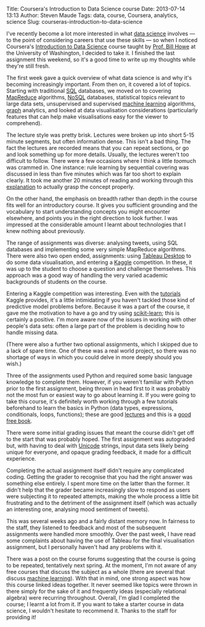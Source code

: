 Title: Coursera's Introduction to Data Science course
Date: 2013-07-14 13:13
Author: Steven Maude
Tags: data, course, Coursera, analytics, science
Slug: courseras-introduction-to-data-science

I've recently become a lot more interested in what [data
science](http://en.wikipedia.org/wiki/Data_science) involves — to the
point of considering careers that use these skills — so when I noticed
Coursera's [Introduction to Data
Science](https://www.coursera.org/course/datasci) course taught by
[Prof. Bill Howe](http://homes.cs.washington.edu/~billhowe/) at the
University of Washington, I decided to take it. I finished the last
assignment this weekend, so it's a good time to write up my thoughts
while they're still fresh.  
  
The first week gave a quick overview of what data science is and why
it's becoming increasingly important. From then on, it covered a lot of
topics. Starting with traditional
[SQL](https://en.wikipedia.org/wiki/SQL) databases, we moved on to
covering
[MapReduce](http://ayende.com/blog/4435/map-reduce-a-visual-explanation)
algorithms, [NoSQL](https://en.wikipedia.org/wiki/NoSQL) databases,
statistical topics relevant to large data sets, unsupervised and
supervised [machine
learning](https://en.wikipedia.org/wiki/Machine_learning) algorithms,
[graph](https://en.wikipedia.org/wiki/Graph_theory) analytics, and
looked at data visualisation considerations (particularly features that
can help make visualisations easy for the viewer to comprehend).  
  
The lecture style was pretty brisk. Lectures were broken up into short
5-15 minute segments, but often information dense. This isn't a bad
thing. The fact the lectures are recorded means that you can repeat
sections, or go and look something up for more details. Usually, the
lectures weren't too difficult to follow. There were a few occasions
where I think a little *too*much was crammed in. One instance: rule
learning by sequential covering was discussed in less than five minutes
which was far too short to explain clearly. It took me another 20
minutes of reading and working through this
[explanation](http://www.cs.bc.edu/~alvarez/DataMining/Notes/covering.html)
to actually grasp the concept properly.  
  
On the other hand, the emphasis on breadth rather than depth in the
course fits well for an introductory course. It gives you sufficient
grounding and the vocabulary to start understanding concepts you might
encounter elsewhere, and points you in the right direction to look
further. I was impressed at the considerable amount I learnt about
technologies that I knew nothing about previously.  
  
The range of assignments was diverse: analysing tweets, using SQL
databases and implementing some very simple MapReduce algorithms. There
were also two open ended, assignments: using [Tableau
Desktop](http://www.tableausoftware.com/) to do some data visualisation,
and entering a [Kaggle](https://www.kaggle.com/) competition. In these,
it was up to the student to choose a question and challenge themselves.
This approach was a good way of handling the very varied academic
backgrounds of students on the
course.[](https://www.blogger.com/blogger.g?blogID=2392456333762205400#1)  
  
Entering a Kaggle competition was interesting. Even with the
[tutorials](https://www.kaggle.com/c/titanic-gettingStarted) Kaggle
provides, it's a little intimidating if you haven't tackled those kind
of predictive model problems before. Because it was a part of the
course, it gave me the motivation to have a go and try using
[scikit-learn](http://scikit-learn.org/); this is certainly a positive.
I'm more aware now of the issues in working with other people's data
sets: often a large part of the problem is deciding how to handle
missing data.  
  
(There were also a further two optional assignments, which I skipped due
to a lack of spare time. One of these was a real world project, so there
was no shortage of ways in which you could delve in more deeply should
you wish.)  
  
Three of the assignments used Python and required some basic language
knowledge to complete them. However, if you weren't familiar with Python
prior to the first assignment, being thrown in head first to it was
probably not the most fun or easiest way to go about learning it. If you
were going to take this course, it's definitely worth working through a
few tutorials beforehand to learn the basics in Python (data types,
expressions, conditionals, loops, functions); these are good
[lectures](http://ocw.mit.edu/courses/electrical-engineering-and-computer-science/6-00sc-introduction-to-computer-science-and-programming-spring-2011)
and this is a [good free
book](http://www.greenteapress.com/thinkpython/).   
  
There were some initial grading issues that meant the course didn't get
off to the start that was probably hoped. The first assignment was
autograded but, with having to deal with
[Unicode](http://www.joelonsoftware.com/articles/Unicode.html) strings,
input data sets likely being unique for everyone, and opaque grading
feedback, it made for a difficult experience.  
  
Completing the actual assignment itself didn't require any complicated
coding. Getting the grader to recognise that you had the right answer
was something else entirely. I spent more time on the latter than the
former. It didn't help that the grader became increasingly slow to
respond as users were subjecting it to repeated attempts, making the
whole process a little bit frustrating and to the detriment of the
assignment itself (which was actually an interesting one, analysing mood
sentiment of tweets).  
  
This was several weeks ago and a fairly distant memory now. In fairness
to the staff, they listened to feedback and most of the subsequent
assignments were handled more smoothly. Over the past week, I have read
some complaints about having the use of Tableau for the final
visualisation assignment, but I personally haven't had any problems with
it.  
  
There was a post on the course forums suggesting that the course is
going to be repeated, tentatively next spring. At the moment, I'm not
aware of any free courses that discuss the subject as a whole (there are
several that discuss [machine
learning](https://www.coursera.org/course/ml)). With that in mind, one
strong aspect was how this course linked ideas together. It never seemed
like topics were thrown in there simply for the sake of it and
frequently ideas (especially relational algebra) were recurring
throughout. Overall, I'm glad I completed the course; I learnt a lot
from it. If you want to take a starter course in data science, I
wouldn't hesitate to recommend it. Thanks to the staff for providing it!
